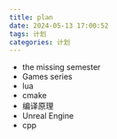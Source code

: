 ```yaml
---
title: plan
date: 2024-05-13 17:00:52
tags: 计划
categories: 计划
---
```

* the missing semester
* Games series
* lua
* cmake
* 编译原理
* Unreal Engine
* cpp
